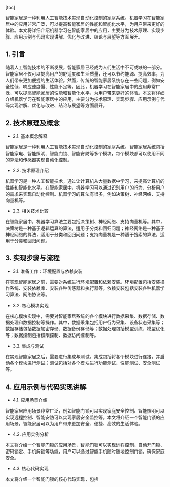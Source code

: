 
[toc]                    
                
                
智能家居是一种利用人工智能技术实现自动化控制的家庭系统。机器学习在智能家居中的应用非常广泛，可以提高智能家居的性能和智能化水平，为用户带来更好的体验。本文将详细介绍机器学习在智能家居中的应用，主要分为技术原理、实现步骤、应用示例与代码实现讲解、优化与改进、结论与展望等方面展开。

## 1. 引言

随着人工智能技术的不断发展，智能家居已经成为人们生活中不可或缺的一部分。智能家居不仅可以提高用户的舒适度和生活质量，还可以节约能源、提高效率，为人们带来更加便捷的生活体验。然而，传统的智能家居系统存在一些问题，例如安全性低、响应速度慢、性能不足等。因此，机器学习在智能家居中的应用非常广泛，可以提高智能家居的性能和智能化水平，为用户带来更好的体验。本文将详细介绍机器学习在智能家居中的应用，主要分为技术原理、实现步骤、应用示例与代码实现讲解、优化与改进、结论与展望等方面展开。

## 2. 技术原理及概念

- 2.1. 基本概念解释

智能家居是一种利用人工智能技术实现自动化控制的家庭系统。智能家居系统包括智能家电、智能照明、智能门锁、智能安防等多个模块，每个模块都可以使用不同的算法和传感器实现自动化控制。

- 2.2. 技术原理介绍

机器学习是一种人工智能技术，通过让计算机从大量数据中学习，来提高计算机的性能和智能化水平。在智能家居中，机器学习可以通过识别用户的行为、分析用户的需求来实现自动化控制。机器学习的算法有很多，例如决策树、神经网络、支持向量机等。

- 2.3. 相关技术比较

在智能家居中，机器学习算法主要包括决策树、神经网络、支持向量机等。其中，决策树是一种基于逻辑运算的算法，适用于分类和回归问题；神经网络是一种基于神经网络的算法，适用于分类和回归问题；支持向量机是一种基于搜索的算法，适用于分类和回归问题。

## 3. 实现步骤与流程

- 3.1. 准备工作：环境配置与依赖安装

在实现智能家居之前，需要对系统进行环境配置和依赖安装。环境配置包括安装操作系统、安装依赖库、安装各种传感器和执行器等。依赖安装包括安装各种机器学习算法、网络协议等。

- 3.2. 核心模块实现

在核心模块实现中，需要对智能家居系统的各个模块进行数据采集、数据存储、数据处理和数据控制等操作。其中，数据采集包括用户行为采集、设备状态采集等；数据存储包括数据加密存储、数据备份存储等；数据处理包括模型训练、模型优化等；数据控制包括权限控制、数据访问控制等。

- 3.3. 集成与测试

在实现智能家居之后，需要进行集成与测试。集成包括将各个模块进行连接，并启动各个模块进行测试；测试包括对各个模块进行功能测试、性能测试、安全测试等。

## 4. 应用示例与代码实现讲解

- 4.1. 应用场景介绍

智能家居应用场景非常广泛，例如智能门锁可以实现家庭安全控制、智能照明可以实现远程控制、智能安防可以实现家居安全监控等。本文将介绍一个智能门锁的应用场景，智能家居可以为用户带来更加安全、便捷、高效的生活体验。

- 4.2. 应用实例分析

本文将介绍一个智能门锁的应用场景，智能门锁可以实现远程控制、自动开门锁、密码锁定、手机解锁等功能，用户可以通过智能手机随时随地控制门锁，确保家庭安全。

- 4.3. 核心代码实现

本文将介绍一个智能门锁的核心代码实现，包括

